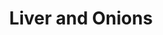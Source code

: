 ---
title: "Liver and Onions"
type: "recipe"
tags: 
  - liver
  - easy
source: "https://www.epicurious.com/recipes/food/views/sliced-calfs-liver-with-golden-onions-102934"
image: "image.jpg"
---